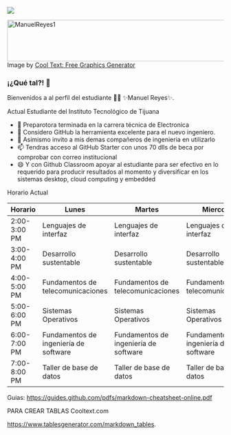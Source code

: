 ![](https://images.cooltext.com/5548890.png)

<a href="https://es.cooltext.com"><img src="https://images.cooltext.com/5548890.png" width="730" height="96" alt="ManuelReyes1" /></a>
<br />Image by <a href="https://es.cooltext.com">Cool Text: Free Graphics Generator</a> 

### ¡¿Qué tal?! 👋


Bienvenidos a al perfil del estudiante 👨‍🏫 ✨Manuel Reyes✨.

Actual Estudiante del Instituto Tecnológico de Tijuana

- 🔭 Preparotora terminada en la carrera técnica de Electronica 
- 🤔 Considero GitHub la herramienta excelente para el nuevo ingeniero.
- 💬 Asimismo invito a mis demas compañeros de ingenieria en utilizarlo
- 📫 Tendras acceso al GitHub Starter con unos 70 dlls de beca por comprobar con correo institucional 
- 😄 Y con Github Classroom apoyar al estudiante para ser efectivo en lo requerido para producir resultados al momento y diversificar en los sistemas desktop, cloud computing y embedded 

Horario Actual

| Horario      | Lunes                                   | Martes                                  | Miercoles                               | Jueves                                  | Viernes                |
|--------------|-----------------------------------------|-----------------------------------------|-----------------------------------------|-----------------------------------------|------------------------|
| 2:00-3:00 PM |          Lenguajes de interfaz          |          Lenguajes de interfaz          |          Lenguajes de interfaz          |          Lenguajes de interfaz          |                        |
| 3:00-4:00 PM |          Desarrollo sustentable         |          Desarrollo sustentable         |          Desarrollo sustentable         |          Desarrollo sustentable         | Desarrollo sustentable |
| 4:00-5:00 PM |    Fundamentos de telecomunicaciones    |    Fundamentos de telecomunicaciones    |    Fundamentos de telecomunicaciones    |    Fundamentos de telecomunicaciones    |                        |
| 5:00-6:00 PM |           Sistemas  Operativos          |           Sistemas  Operativos          |           Sistemas  Operativos          |           Sistemas  Operativos          |                        |
| 6:00-7:00 PM | Fundamentos de  ingeniería de  software | Fundamentos de  ingeniería de  software | Fundamentos de  ingeniería de  software | Fundamentos de  ingeniería de  software |                        |
| 7:00-8:00 PM |         Taller de  base de datos        |         Taller de  base de datos        |         Taller de  base de datos        |         Taller de  base de datos        |                        |

Guias:
https://guides.github.com/pdfs/markdown-cheatsheet-online.pdf

PARA CREAR TABLAS
Cooltext.com

https://www.tablesgenerator.com/markdown_tables. 
